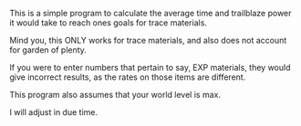 This is a simple program to calculate the average time and trailblaze power it would take to reach ones goals for trace materials.

Mind you, this ONLY works for trace materials, and also does not account for garden of plenty.

If you were to enter numbers that pertain to say, EXP materials, they would give incorrect results, as the rates on those items are different.

This program also assumes that your world level is max.

I will adjust in due time.
